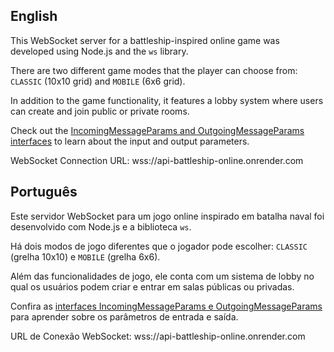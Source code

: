 <h2>English</h2>

This WebSocket server for a battleship-inspired online game was developed using Node.js and the `ws` library.

There are two different game modes that the player can choose from: `CLASSIC` (10x10 grid) and `MOBILE` (6x6 grid).

In addition to the game functionality, it features a lobby system where users can create and join public or private rooms.

Check out the <a href="https://github.com/snlimadev/api-battleship-online/blob/main/src/types/websocket.d.ts">IncomingMessageParams and OutgoingMessageParams interfaces</a> to learn about the input and output parameters.

WebSocket Connection URL: wss://api-battleship-online.onrender.com

<h2>Português</h2>

Este servidor WebSocket para um jogo online inspirado em batalha naval foi desenvolvido com Node.js e a biblioteca `ws`.

Há dois modos de jogo diferentes que o jogador pode escolher: `CLASSIC` (grelha 10x10) e `MOBILE` (grelha 6x6).

Além das funcionalidades de jogo, ele conta com um sistema de lobby no qual os usuários podem criar e entrar em salas públicas ou privadas.

Confira as <a href="https://github.com/snlimadev/api-battleship-online/blob/main/src/types/websocket.d.ts">interfaces IncomingMessageParams e OutgoingMessageParams</a> para aprender sobre os parâmetros de entrada e saída.

URL de Conexão WebSocket: wss://api-battleship-online.onrender.com
